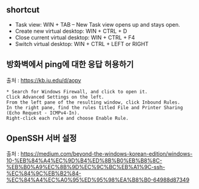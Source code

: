 ## shortcut

* Task view: WIN + TAB – New Task view opens up and stays open.
* Create new virtual desktop: WIN + CTRL + D
* Close current virtual desktop: WIN + CTRL + F4
* Switch virtual desktop: WIN + CTRL + LEFT or RIGHT

## 방화벽에서 ping에 대한 응답 허용하기

출처 : https://kb.iu.edu/d/aopy

```
* Search for Windows Firewall, and click to open it.
Click Advanced Settings on the left.
From the left pane of the resulting window, click Inbound Rules.
In the right pane, find the rules titled File and Printer Sharing (Echo Request - ICMPv4-In).
Right-click each rule and choose Enable Rule.
```

## OpenSSH 서버 설정

출처 : https://medium.com/beyond-the-windows-korean-edition/windows-10-%EB%84%A4%EC%9D%B4%ED%8B%B0%EB%B8%8C-%EB%B0%A9%EC%8B%9D%EC%9C%BC%EB%A1%9C-ssh-%EC%84%9C%EB%B2%84-%EC%84%A4%EC%A0%95%ED%95%98%EA%B8%B0-64988d87349